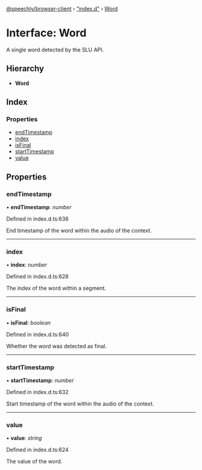 [@speechly/browser-client](../README.md) › ["index.d"](../modules/_index_d_.md) › [Word](_index_d_.word.md)

# Interface: Word

A single word detected by the SLU API.

## Hierarchy

* **Word**

## Index

### Properties

* [endTimestamp](_index_d_.word.md#endtimestamp)
* [index](_index_d_.word.md#index)
* [isFinal](_index_d_.word.md#isfinal)
* [startTimestamp](_index_d_.word.md#starttimestamp)
* [value](_index_d_.word.md#value)

## Properties

###  endTimestamp

• **endTimestamp**: *number*

Defined in index.d.ts:636

End timestamp of the word within the audio of the context.

___

###  index

• **index**: *number*

Defined in index.d.ts:628

The index of the word within a segment.

___

###  isFinal

• **isFinal**: *boolean*

Defined in index.d.ts:640

Whether the word was detected as final.

___

###  startTimestamp

• **startTimestamp**: *number*

Defined in index.d.ts:632

Start timestamp of the word within the audio of the context.

___

###  value

• **value**: *string*

Defined in index.d.ts:624

The value of the word.
